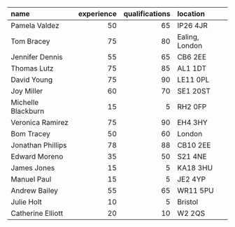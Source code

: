 | name               |   experience |   qualifications | location       |
|:-------------------|-------------:|-----------------:|:---------------|
| Pamela Valdez      |           50 |               65 | IP26 4JR       |
| Tom Bracey         |           75 |               80 | Ealing, London |
| Jennifer Dennis    |           55 |               65 | CB6 2EE        |
| Thomas Lutz        |           75 |               85 | AL1 1DT        |
| David Young        |           75 |               90 | LE11 0PL       |
| Joy Miller         |           60 |               70 | SE1 20ST       |
| Michelle Blackburn |           15 |                5 | RH2 0FP        |
| Veronica Ramirez   |           75 |               90 | EH4 3HY        |
| Bom Tracey         |           50 |               60 | London         |
| Jonathan Phillips  |           78 |               88 | CB10 2EE       |
| Edward Moreno      |           35 |               50 | S21 4NE        |
| James Jones        |           15 |                5 | KA18 3HU       |
| Manuel Paul        |           15 |                5 | JE2 4YP        |
| Andrew Bailey      |           55 |               65 | WR11 5PU       |
| Julie Holt         |           10 |                5 | Bristol        |
| Catherine Elliott  |           20 |               10 | W2 2QS         |